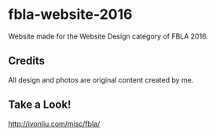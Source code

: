 # fbla-website-2016

Website made for the Website Design category of FBLA 2016.

## Credits

All design and photos are original content created by me.

## Take a Look!

http://ivonliu.com/misc/fbla/
